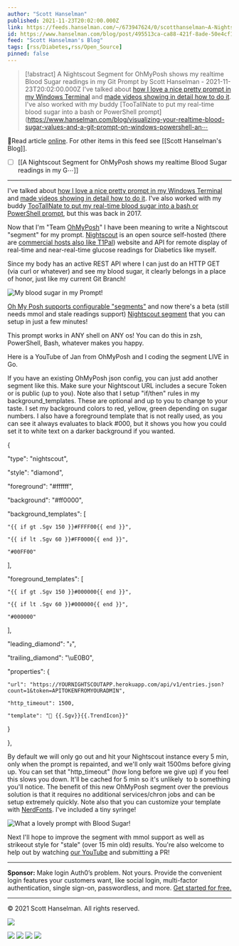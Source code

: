 ```yaml
---
author: "Scott Hanselman"
published: 2021-11-23T20:02:00.000Z
link: https://feeds.hanselman.com/~/673947624/0/scotthanselman~A-Nightscout-Segment-for-OhMyPosh-shows-my-realtime-Blood-Sugar-readings-in-my-Git-Prompt
id: https://www.hanselman.com/blog/post/495513ca-ca88-421f-8ade-50e4cf17d747
feed: "Scott Hanselman's Blog"
tags: [rss/Diabetes,rss/Open_Source]
pinned: false
---
```

> [!abstract] A Nightscout Segment for OhMyPosh shows my realtime Blood Sugar readings in my Git Prompt by Scott Hanselman - 2021-11-23T20:02:00.000Z
> I've talked about [how I love a nice pretty prompt in my Windows Terminal](https://www.hanselman.com/blog/my-ultimate-powershell-prompt-with-oh-my-posh-and-the-windows-terminal) and [made videos showing in detail how to do it](https://www.youtube.com/watch?v=VT2L1SXFq9U). I've also worked with my buddy [TooTallNate to put my real-time blood sugar into a bash or PowerShell prompt](https://www.hanselman.com/blog/visualizing-your-realtime-blood-sugar-values-and-a-git-prompt-on-windows-powershell-an⋯

🔗Read article [online](https://feeds.hanselman.com/~/673947624/0/scotthanselman~A-Nightscout-Segment-for-OhMyPosh-shows-my-realtime-Blood-Sugar-readings-in-my-Git-Prompt). For other items in this feed see [[Scott Hanselman's Blog]].

- [ ] [[A Nightscout Segment for OhMyPosh shows my realtime Blood Sugar readings in my G⋯]]
- - -
I've talked about [how I love a nice pretty prompt in my Windows Terminal](https://feeds.hanselman.com/~/t/0/0/scotthanselman/~https://www.hanselman.com/blog/my-ultimate-powershell-prompt-with-oh-my-posh-and-the-windows-terminal) and [made videos showing in detail how to do it](https://feeds.hanselman.com/~/t/0/0/scotthanselman/~https://www.youtube.com/watch?v=VT2L1SXFq9U). I've also worked with my buddy [TooTallNate to put my real-time blood sugar into a bash or PowerShell prompt](https://feeds.hanselman.com/~/t/0/0/scotthanselman/~https://www.hanselman.com/blog/visualizing-your-realtime-blood-sugar-values-and-a-git-prompt-on-windows-powershell-and-linux-bash), but this was back in 2017.

Now that I'm "Team [OhMyPosh](https://feeds.hanselman.com/~/t/0/0/scotthanselman/~https://ohmyposh.dev/)" I have been meaning to write a Nightscout "segment" for my prompt. [Nightscout](https://feeds.hanselman.com/~/t/0/0/scotthanselman/~https://www.nightscoutfoundation.org/how-you-can-help) is an open source self-hosted (there are [commercial hosts also like T1Pal](https://feeds.hanselman.com/~/t/0/0/scotthanselman/~https://www.t1pal.com/)) website and API for remote display of real-time and near-real-time glucose readings for Diabetics like myself.

Since my body has an active REST API where I can just do an HTTP GET (via curl or whatever) and see my blood sugar, it clearly belongs in a place of honor, just like my current Git Branch!

![My blood sugar in my Prompt!](https://www.hanselman.com/blog/content/binary/Windows-Live-Writer/a1ea1c6a57b0_119D3/image_d14e0906-8932-44e0-a493-86eeac62c1ae.png "My blood sugar in my Prompt!")

[Oh My Posh supports configurable "segments"](https://feeds.hanselman.com/~/t/0/0/scotthanselman/~https://ohmyposh.dev/docs/) and now there's a beta (still needs mmol and stale readings support) [Nightscout segment](https://feeds.hanselman.com/~/t/0/0/scotthanselman/~https://ohmyposh.dev/docs/nightscout) that you can setup in just a few minutes!

This prompt works in ANY shell on ANY os! You can do this in zsh, PowerShell, Bash, whatever makes you happy.

Here is a YouTube of Jan from OhMyPosh and I coding the segment LIVE in Go.

If you have an existing OhMyPosh json config, you can just add another segment like this. Make sure your Nightscout URL includes a secure Token or is public (up to you). Note also that I setup "if/then" rules in my background_templates. These are optional and up to you to change to your taste. I set my background colors to red, yellow, green depending on sugar numbers. I also have a foreground template that is not really used, as you can see it always evaluates to black #000, but it shows you how you could set it to white text on a darker background if you wanted.

{
  
  "type": "nightscout",
  
  "style": "diamond",
  
  "foreground": "#ffffff",
  
  "background": "#ff0000",
  
  "background_templates": [
  
    "{{ if gt .Sgv 150 }}#FFFF00{{ end }}",
  
    "{{ if lt .Sgv 60 }}#FF0000{{ end }}",
  
    "#00FF00"
  
  ],
  
  "foreground_templates": [
  
    "{{ if gt .Sgv 150 }}#000000{{ end }}",
  
    "{{ if lt .Sgv 60 }}#000000{{ end }}",
  
    "#000000"
  
  ],
  
  
  "leading_diamond": "",
  
  "trailing_diamond": "\uE0B0",
  
  "properties": {
  
    "url": "https://YOURNIGHTSCOUTAPP.herokuapp.com/api/v1/entries.json?count=1&token=APITOKENFROMYOURADMIN",
  
    "http_timeout": 1500,
  
    "template": " {{.Sgv}}{{.TrendIcon}}"
  
  }
  
},

By default we will only go out and hit your Nightscout instance every 5 min, only when the prompt is repainted, and we'll only wait 1500ms before giving up. You can set that "http_timeout" (how long before we give up) if you feel this slows you down. It'll be cached for 5 min so it's unlikely  to b something you'll notice. The benefit of this new OhMyPosh segment over the previous solution is that it requires no additional services/chron jobs and can be setup extremely quickly. Note also that you can customize your template with [NerdFonts](https://feeds.hanselman.com/~/t/0/0/scotthanselman/~https://www.hanselman.com/blog/how-to-make-a-pretty-prompt-in-windows-terminal-with-powerline-nerd-fonts-cascadia-code-wsl-and-ohmyposh). I've included a tiny syringe!

![What a lovely prompt with Blood Sugar!](https://www.hanselman.com/blog/content/binary/Windows-Live-Writer/a1ea1c6a57b0_119D3/image_84db877d-82c9-4d16-8788-e2692ce7a7e9.png "What a lovely prompt with Blood Sugar!")

Next I'll hope to improve the segment with mmol support as well as strikeout style for "stale" (over 15 min old) results. You're also welcome to help out by watching [our YouTube](https://feeds.hanselman.com/~/t/0/0/scotthanselman/~https://www.youtube.com/watch?v=_meKUIm9NwA) and submitting a PR!

---

**Sponsor:** Make login Auth0’s problem. Not yours. Provide the convenient login features your customers want, like social login, multi-factor authentication, single sign-on, passwordless, and more. [Get started for free.](https://feeds.hanselman.com/~/t/0/0/scotthanselman/~pubads.g.doubleclick.net/gampad/clk?id=5840349572&iu=/6839/lqm.scotthanselman.site)

  

---

© 2021 Scott Hanselman. All rights reserved.  

![](https://feeds.hanselman.com/~/i/673947624/0/scotthanselman)

[![](https://assets.feedblitz.com/i/fblike20.png)](https://feeds.hanselman.com/_/28/673947624/scotthanselman "Like on Facebook") [![](https://assets.feedblitz.com/i/x.png)](https://feeds.hanselman.com/_/24/673947624/scotthanselman "Post to X.com") [![](https://assets.feedblitz.com/i/email20.png)](https://feeds.hanselman.com/_/19/673947624/scotthanselman "Subscribe by email") [![](https://assets.feedblitz.com/i/rss20.png)](https://feeds.hanselman.com/_/20/673947624/scotthanselman "Subscribe by RSS")
